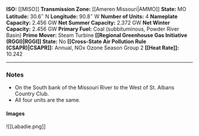 **ISO:** [[MISO]]
**Transmission Zone:** [[Ameren Missouri|AMMO]]
**State:** MO
**Latitude:** $30.6^\circ$ N
**Longitude:** $90.8^\circ$ W
**Number of Units:** 4
**Nameplate Capacity:** 2.456 GW
**Net Summer Capacity:** 2.372 GW
**Net Winter Capacity:** 2.456 GW
**Primary Fuel:** Coal (subbituminous, Powder River Basin)
**Prime Mover:** Steam Turbine
**[[Regional Greenhouse Gas Initiative (RGGI)|RGGI]] State:** No
**[[Cross-State Air Pollution Rule (CSAPR)|CSAPR]]:** Annual, NOx Ozone Season Group 2
**[[Heat Rate]]:** 10.242

---
### Notes
- On the South bank of the Missouri River to the West of St. Albans Country Club.
- All four units are the same.
#### Images

![[Labadie.png]]